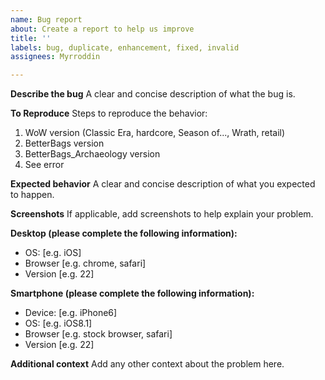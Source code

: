 ```yaml
---
name: Bug report
about: Create a report to help us improve
title: ''
labels: bug, duplicate, enhancement, fixed, invalid
assignees: Myrroddin

---
```


**Describe the bug**
A clear and concise description of what the bug is.

**To Reproduce**
Steps to reproduce the behavior:
1. WoW version (Classic Era, hardcore, Season of..., Wrath, retail)
2. BetterBags version
3. BetterBags_Archaeology version
4. See error

**Expected behavior**
A clear and concise description of what you expected to happen.

**Screenshots**
If applicable, add screenshots to help explain your problem.

**Desktop (please complete the following information):**
 - OS: [e.g. iOS]
 - Browser [e.g. chrome, safari]
 - Version [e.g. 22]

**Smartphone (please complete the following information):**
 - Device: [e.g. iPhone6]
 - OS: [e.g. iOS8.1]
 - Browser [e.g. stock browser, safari]
 - Version [e.g. 22]

**Additional context**
Add any other context about the problem here.
